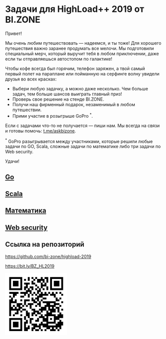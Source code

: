 # Задачи для HighLoad++ 2019 от BI.ZONE

Привет! 

Мы очень любим путешествовать — надеемся, и ты тоже! Для хорошего путешествия
важно заранее продумать все мелочи. Мы подготовили специальный мерч, который
выручит тебя в любом приключении, даже если ты отправляешься автостопом по
галактике! 

Чтобы кофе всегда был горячим, телефон заряжен, а твой самый первый полет на
параплане или пойманную на серфинге волну увидели друзья во всех красках:

* Выбери любую задачку, а можно даже несколько. Чем больше задач, тем больше
  шансов выиграть главный приз!
* Проверь свое решение на стенде BI.ZONE.
* Получи наш фирменный подарок, незаменимый в любом путешествии.
* Прими участие в розыгрыше GoPro <sup>*</sup>.

Если с задачами что-то не получается — пиши нам. Мы всегда на связи и готовы
помочь: [t.me/askbizone](https://t.me/askbizone).

<sup>*</sup> GoPro разыгрывается между участниками, которые решили любые задачи
по GO, Scala, сложные задачи по математике либо три задачи по Web security.

Удачи!


## [Go](golang/)

## [Scala](scala/)

## [Математика](math/)

## [Web security](web_sec/)

## Ссылка на репозиторий

https://github.com/bi-zone/highload-2019

https://bit.ly/BZ_HL2019

![QR code](qr.png)
